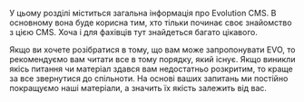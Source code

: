 У цьому розділі міститься загальна інформація про Evolution CMS. В основному вона буде корисна тим, хто тільки починає своє знайомство з цією CMS. Хоча і для фахівців тут знайдеться багато цікавого.

Якщо ви хочете розібратися в тому, що вам може запропонувати EVO, то рекомендуємо вам читати все в тому порядку, який існує. Якщо виникли якісь питання чи матеріал здався вам недостатньо розкритим, то краще за все звернутися до спільноти. На основі ваших запитань ми постійно покращуємо наші матеріали, а значить їх якість залежить від вас.
